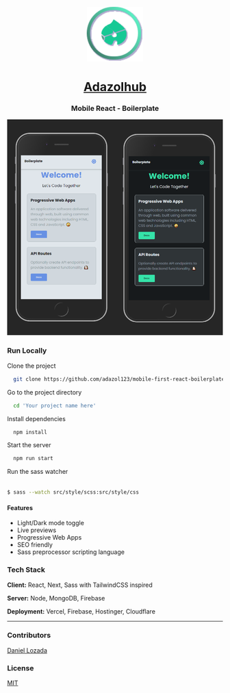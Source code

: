 <p align="center">
  <a href="https://www.adazolhub.online">
    <img src="./src/assets/svg/readme-logo.svg" height="128">
    <h1 align="center">Adazolhub </h1>
  </a>
</p>
<p align="center">
    <h3 align="center"> Mobile React - Boilerplate </h3>
</p>

![task-manager](./src/assets/img/boilerplate.png)

### Run Locally

Clone the project

```bash
  git clone https://github.com/adazol123/mobile-first-react-boilerplate.git 'Your project name here'
```

Go to the project directory

```bash
  cd 'Your project name here'
```

Install dependencies

```bash
  npm install
```

Start the server

```bash
  npm run start
```

Run the sass watcher

```bash

$ sass --watch src/style/scss:src/style/css

```

#### Features

- Light/Dark mode toggle
- Live previews
- Progressive Web Apps
- SEO friendly
- Sass preprocessor scripting language

### Tech Stack

**Client:** React, Next, Sass with TailwindCSS inspired

**Server:** Node, MongoDB, Firebase

**Deployment:** Vercel, Firebase, Hostinger, Cloudflare

----

### Contributors

[Daniel Lozada](https://github.com/adazol123)

### License

[MIT](./license)
